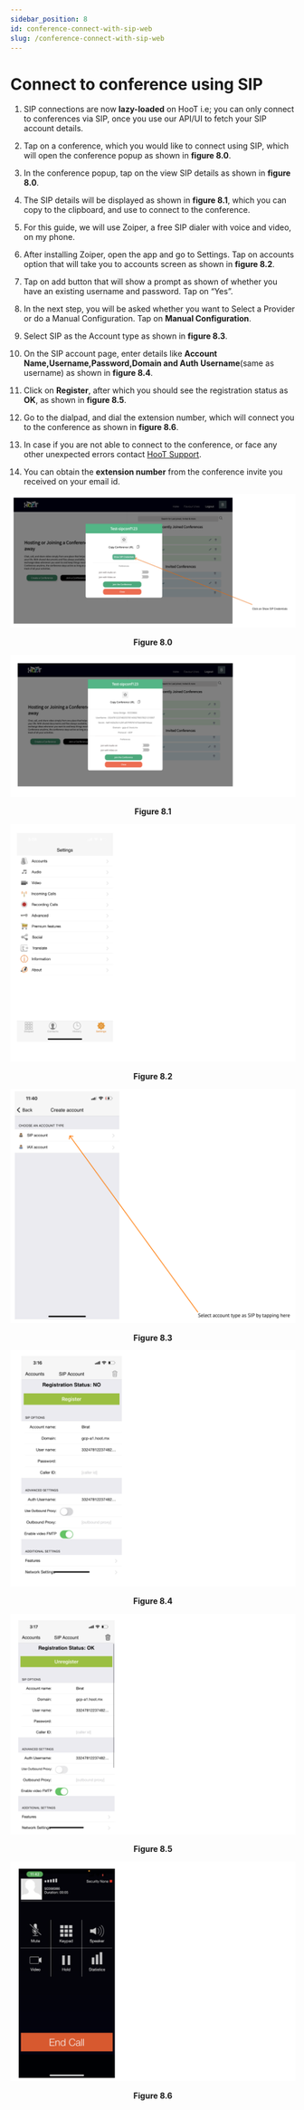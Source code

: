 ```yaml
---
sidebar_position: 8
id: conference-connect-with-sip-web
slug: /conference-connect-with-sip-web
---
```


# Connect to conference using SIP

1. SIP connections are now **lazy-loaded** on HooT i.e; you can only connect to conferences via SIP, once you use our API/UI to fetch your SIP account details.

2. Tap on a conference, which you would like to connect using SIP, which will open the conference popup as shown in **figure 8.0**.

3. In the conference popup, tap on the view SIP details as shown in **figure 8.0**.

4. The SIP details will be displayed as shown in **figure 8.1**, which you can copy to the clipboard, and use to connect to the conference.

5. For this guide, we will use Zoiper, a free SIP dialer with voice and video, on my phone.

6. After installing Zoiper, open the app and go to Settings. Tap on accounts option that will take you to accounts screen as shown in **figure 8.2**.

7. Tap on add button that will show a prompt as shown of whether you have an existing username and password. Tap on “Yes”.

8. In the next step, you will be asked whether you want to Select a Provider or do a Manual Configuration. Tap on **Manual Configuration**.

9. Select SIP as the Account type as shown in **figure 8.3**.

10. On the SIP account page, enter details like **Account Name,Username,Password,Domain and Auth Username**(same as username) as shown in **figure 8.4**.

11. Click on **Register**, after which you should see the registration status as **OK**, as shown in **figure 8.5**.

12. Go to the dialpad, and dial the extension number, which will connect you to the conference as shown in **figure 8.6**.

13. In case if you are not able to connect to the conference, or face any other unexpected errors contact [HooT Support](https://www.hoot.mx/support-page).

14. You can obtain the **extension number** from the conference invite you received on your email id.

![Figure 8.0](/img/sipWeb1.0.png)
<center><b>Figure 8.0</b></center>

![Figure 8.1](/img/sipWeb1.2.png)
<center><b>Figure 8.1</b></center>

![Figure 8.2](/img/sip1.3.png)
<center><b>Figure 8.2</b></center>

![Figure 8.3](/img/sip1.4.png)
<center><b>Figure 8.3</b></center>

![Figure 8.4](/img/sip1.5.png)
<center><b>Figure 8.4</b></center>

![Figure 8.5](/img/sip1.6.png)
<center><b>Figure 8.5</b></center>

![Figure 8.6](/img/sip1.7.png)
<center><b>Figure 8.6</b></center>